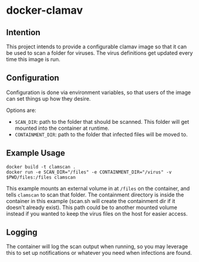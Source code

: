 # docker-clamav

## Intention
This project intends to provide a configurable clamav image so that it can be used to scan a folder for viruses.
The virus definitions get updated every time this image is run.

## Configuration
Configuration is done via environment variables, so that users of the image can set things up how they desire.

Options are:

* `SCAN_DIR`: path to the folder that should be scanned. This folder will get mounted into the container at runtime.
* `CONTAINMENT_DIR`: path to the folder that infected files will be moved to.

## Example Usage
```
docker build -t clamscan .
docker run -e SCAN_DIR="/files" -e CONTAINMENT_DIR="/virus" -v $PWD/files:/files clamscan
```
This example mounts an external volume in at `/files` on the container, and tells `clamscan` to scan that folder. The containment directory is inside the container in this example (scan.sh will create the containment dir if it doesn't already exist). This path could be to another mounted volume instead if you wanted to keep the virus files on the host for easier access.

## Logging
The container will log the scan output when running, so you may leverage this to set up notifications or whatever you need when infections are found.